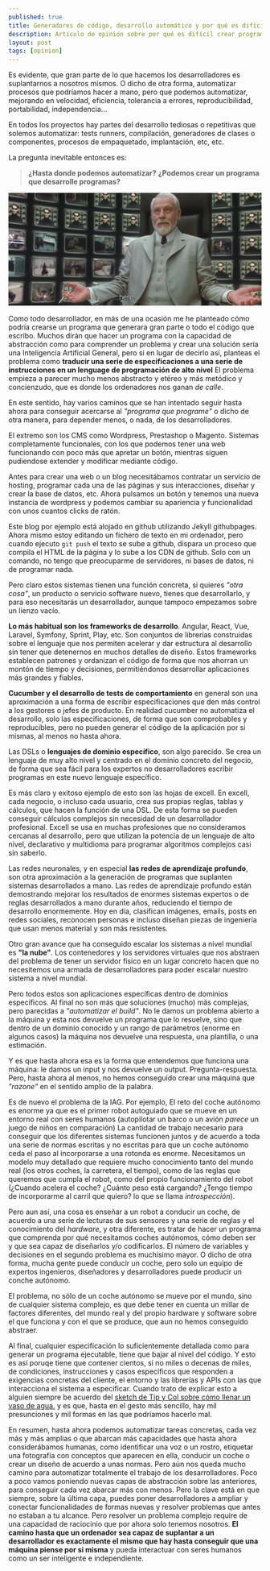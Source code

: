 ```yaml
---
published: true
title: Generadores de código, desarrollo automático y por qué es difícil una IA que programe.
description: Artículo de opinión sobre por qué es difícil crear programas que desarrollen aplicaciones y cómo esto enlaza con los problemas de la Inteligencia Artificial General.
layout: post
tags: [opinion]
---
```


Es evidente, que gran parte de lo que hacemos los desarrolladores es suplantarnos a nosotros mismos. O dicho de otra forma, automatizar procesos que podríamos hacer a mano, pero que podemos automatizar, mejorando en velocidad, eficiencia, tolerancia a errores, reproducibilidad, portabilidad, independencia... 

En todos los proyectos hay partes del desarrollo tediosas o repetitivas que solemos automatizar: tests runners, compilación, generadores de clases o componentes, procesos de empaquetado, implantación, etc, etc.

La pregunta inevitable entonces es: 

> **¿Hasta donde podemos automatizar?** **¿Podemos crear un programa que desarrolle programas?**

![Fotograma mostrando el Arquitecto de Matrix Revolution](/public/img/architect.png)

Como todo desarrollador, en más de una ocasión me he planteado cómo podría crearse un programa que generara gran parte o todo el código que escribo. Muchos dirán que hacer un programa con la capacidad de abstracción como para comprender un problema y crear una solución sería una Inteligencia Artificial General, pero si en lugar de decirlo así, planteas el problema como **traducir una serie de especificaciones a una serie de instrucciones en un lenguage de programación de alto nivel** El problema empieza a parecer mucho menos abstracto y etéreo y más metódico y concienzudo, que es donde los ordenadores nos ganan _de calle_.

En este sentido, hay varios caminos que se han intentado seguir hasta ahora para conseguir acercarse al _"programa que programe"_ o dicho de otra manera, para depender menos, o nada, de los desarrolladores.

El extremo son los CMS como Wordpress, Prestashop o Magento. Sistemas completamente funcionales, con los que podemos tener una web funcionando con poco más que apretar un botón, mientras siguen pudiendose extender y modificar mediante código. 

Antes para crear una web o un blog necesitábamos contratar un servicio de hosting, programar cada una de las páginas y sus interacciones, diseñar y crear la base de datos, etc. Ahora pulsamos un botón y tenemos una nueva instancia de wordpress y podemos cambiar su apariencia y funcionalidad con unos cuantos clicks de ratón.

Este blog por ejemplo está alojado en github utilizando Jekyll githubpages. Ahora mismo estoy editando un fichero de texto en mi ordenador, pero cuando ejecuto `git push` el texto se sube a github, dispara un proceso que compila el HTML de la página y lo sube a los CDN de github. Solo con un comando, no tengo que preocuparme de servidores, ni bases de datos, ni de programar nada.

Pero claro estos sistemas tienen una función concreta, si quieres _"otra cosa"_, un producto o servicio software nuevo, tienes que desarrollarlo, y para eso necesitarás un desarrollador, aunque tampoco empezamos sobre un lienzo vacío.

**Lo más habitual son los frameworks de desarrollo**. Angular, React, Vue, Laravel, Symfony, Sprint, Play, etc. Son conjuntos de librerías construidas sobre el lenguaje que nos permiten acelerar y dar estructura al desarrollo sin tener que detenernos en muchos detalles de diseño. Estos frameworks establecen patrones y ordanizan el código de forma que nos ahorran un montón de tiempo y decisiones, permitiéndonos desarrollar aplicaciones más grandes y fiables. 

**Cucumber y el desarrollo de tests de comportamiento** en general son una aproximación a una forma de escribir especificaciones que den más control a los gestores o jefes de producto. En realidad cucumber no automatiza el desarrollo, solo las especificaciones, de forma que son comprobables y reproducibles, pero no pueden generar el código de la aplicación por si mismas, al menos no hasta ahora.

Las DSLs o **lenguajes de dominio específico**, son algo parecido. Se crea un lenguaje de muy alto nivel y centrado en el dominio concreto del negocio, de forma que sea fácil para los expertos no desarrolladores escribir programas en este nuevo lenguaje específico. 

Es más claro y exitoso ejemplo de esto son las hojas de excell. En excell, cada negocio, o incluso cada usuario, crea sus propias reglas, tablas y cálculos, que hacen la función de una DSL. De esta forma se pueden conseguir cálculos complejos sin necesidad de un desarrollador profesional. Excell se usa en muchas profesiones que no consideramos cercanas al desarrollo, pero que utilizan la potencia de un lenguaje de alto nivel, declarativo y multidioma para programar algoritmos complejos casi sin saberlo.

Las redes neuronales, y en especial **las redes de aprendizaje profundo**, son otra aproximación a la generación de programas que suplanten sistemas desarrollados a mano. Las redes de aprendizaje profundo están demostrando mejorar los resultados de enormes sistemas expertos o de reglas desarrollados a mano durante años, reduciendo el tiempo de desarrollo enormemente. Hoy en día, clasifican imágenes, emails, posts en redes sociales, reconocen personas e incluso diseñan piezas de ingeniería que usan menos material y son más resistentes.

Otro gran avance que ha conseguido escalar los sistemas a nivel mundial es **"la nube"**. Los contenedores y los servidores virtuales que nos abstraen del problema de tener un servidor físico en un lugar concreto hacen que no necesitemos una armada de desarrolladores para poder escalar nuestro sistema a nivel mundial.

Pero todos estos son aplicaciones específicas dentro de dominios específicos. Al final no son más que soluciones (mucho) más complejas, pero parecidas a _"automatizar el build"_. No le damos un problema abierto a la máquina y esta nos devuelve un programa que lo resuelve, sino que dentro de un dominio conocido y un rango de parámetros (enorme en algunos casos) la máquina nos devuelve una respuesta, una plantilla, o una estimación.

Y es que hasta ahora esa es la forma que entendemos que funciona una máquina: le damos un input y nos devuelve un output. Pregunta-respuesta. Pero, hasta ahora al menos, no hemos conseguido crear una máquina que _"razone"_ en el sentido amplio de la palabra.

Es de nuevo el problema de la IAG. Por ejemplo, El reto del coche autónomo es enorme ya que es el primer robot autoguiado que se mueve en un entorno real con seres humanos (autopilotar un barco o un avión _parece_ un juego de niños en comparación) La cantidad de trabajo necesario para conseguir que los diferentes sistemas funcionen juntos y de acuerdo a toda una serie de normas escritas y no escritas para que un coche autónomo ceda el paso al incorporarse a una rotonda es enorme. Necesitamos un modelo muy detallado que requiere mucho conocimiento tanto del mundo real (los otros coches, la carretera, el tiempo), como de las reglas que queremos que cumpla el robot, como del propio funcionamiento del robot (¿Cuando acelera el coche? ¿Cuánto peso está cargando? ¿Tengo tiempo de incorporarme al carril que quiero? lo que se llama _introspección_).

Pero aun así, una cosa es enseñar a un robot a conducir un coche, de acuerdo a una serie de lecturas de sus sensores y una serie de reglas y el conocimiento del _hardware_, y otra diferente, es tratar de hacer un programa que comprenda por qué necesitamos coches autónomos, cómo deben ser y que sea capaz de diseñarlos y/o codificarlos. El número de variables y decisiones en el segundo problema es muchísimo mayor. O dicho de otra forma, mucha gente puede conducir un coche, pero solo un equipo de expertos ingenieros, diseñadores y desarrolladores puede producir un conche autónomo.

El problema, no sólo de un coche autónomo se mueve por el mundo, sino de cualquier sistema complejo, es que debe tener en cuenta un millar de factores diferentes, del mundo real y del propio hardware y software sobre el que funciona y con el que se produce, que aun no hemos conseguido abstraer. 

Al final, cualquier especificación lo suficientemente detallada como para generar un programa ejecutable, tiene que bajar al nivel del código. Y esto es así poruqe tiene que contener cientos, si no miles o decenas de miles, de condiciones, instrucciones y casos específicos que responden a exigencias concretas del cliente, el entorno y las librerías y APIs con las que interacciona el sistema a especificar. Cuando trato de explicar esto a alguien siempre be acuerdo del [sketch de Tip y Col sobre cómo llenar un vaso de agua.](https://www.youtube.com/watch?v=qHqDpUpbpJI) y es que, hasta en el gesto más sencillo, hay mil presunciones y mil formas en las que podríamos hacerlo mal.

En resumen, hasta ahora podemos automatizar tareas concretas, cada vez más y más amplias o que abarcan más capacidades que hasta ahora considerábamos humanas, como identificar una voz o un rostro, etiquetar una fotografía con conceptos que aparecen en ella, conducir un coche o crear un diseño de acuerdo a unas normas. Pero aún nos queda mucho camino para automatizar totalmente el trabajo de los desarrolladores. Poco a poco vamos poniendo nuevas capas de abstracción sobre las anteriores, para conseguir cada vez abarcar más con menos. Pero la clave está en que siempre, sobre la última capa, puedes poner desarrolladores a ampliar y conectar funcionalidades de formas nuevas y resolver problemas que antes no estaban a tu alcance. Pero resolver un problema complejo require de una capacidad de raciocinio que por ahora solo tenemos nosotros. **El camino hasta que un ordenador sea capaz de suplantar a un desarrollador es exactamente el mismo que hay hasta conseguir que una máquina piense por si misma** y pueda interactuar con seres humanos como un ser inteligente e independiente.
